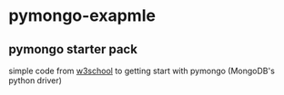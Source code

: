 # pymongo-exapmle
## pymongo starter pack

simple code from [w3school](https://www.w3schools.com/python/python_mongodb_getstarted.asp) to getting start with pymongo (MongoDB's python driver)
